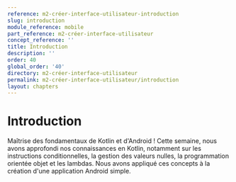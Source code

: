 ```yaml
---
reference: m2-créer-interface-utilisateur-introduction
slug: introduction
module_reference: mobile
part_reference: m2-créer-interface-utilisateur
concept_reference: ''
title: Introduction
description: ''
order: 40
global_order: '40'
directory: m2-créer-interface-utilisateur
permalink: m2-créer-interface-utilisateur/introduction
layout: chapters
---
```


# Introduction

Maîtrise des fondamentaux de Kotlin et d'Android ! Cette semaine, nous avons approfondi nos connaissances en Kotlin, notamment sur les instructions conditionnelles, la gestion des valeurs nulles, la programmation orientée objet et les lambdas. Nous avons appliqué ces concepts à la création d'une application Android simple.
